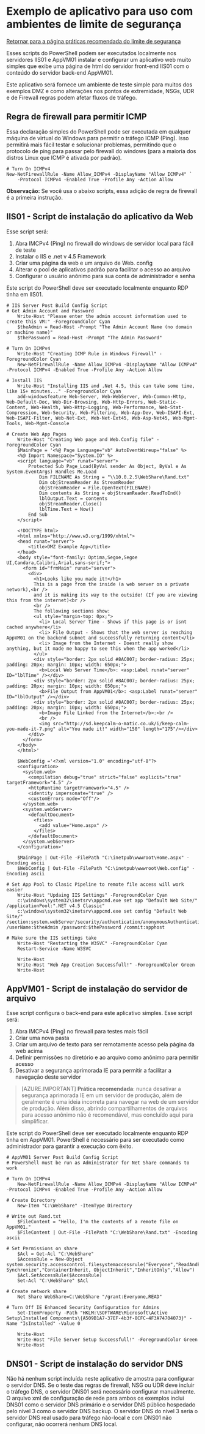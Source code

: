 <properties
   pageTitle="Exemplo de aplicativo para uso com ambientes de limite de segurança | Microsoft Azure"
   description="Implantar esse aplicativo web simples depois de criar um DMZ para testar cenários de fluxo de tráfego"
   services="virtual-network"
   documentationCenter="na"
   authors="tracsman"
   manager="rossort"
   editor=""/>

<tags
   ms.service="virtual-network"
   ms.devlang="na"
   ms.topic="article"
   ms.tgt_pltfrm="na"
   ms.workload="infrastructure-services"
   ms.date="02/01/2016"
   ms.author="jonor"/>

# <a name="sample-application-for-use-with-security-boundary-environments"></a>Exemplo de aplicativo para uso com ambientes de limite de segurança

[Retornar para a página práticas recomendada do limite de segurança][HOME]

Esses scripts do PowerShell podem ser executados localmente nos servidores IIS01 e AppVM01 instalar e configurar um aplicativo web muito simples que exibe uma página de html do servidor front-end IIS01 com o conteúdo do servidor back-end AppVM01.

Este aplicativo será fornece um ambiente de teste simple para muitos dos exemplos DMZ e como alterações nos pontos de extremidade, NSGs, UDR e de Firewall regras podem afetar fluxos de tráfego.

## <a name="firewall-rule-to-allow-icmp"></a>Regra de firewall para permitir ICMP
Essa declaração simples do PowerShell pode ser executada em qualquer máquina de virtual do Windows para permitir o tráfego ICMP (Ping). Isso permitirá mais fácil testar e solucionar problemas, permitindo que o protocolo de ping para passar pelo firewall do windows (para a maioria dos distros Linux que ICMP é ativada por padrão).

    # Turn On ICMPv4
    New-NetFirewallRule -Name Allow_ICMPv4 -DisplayName "Allow ICMPv4" `
        -Protocol ICMPv4 -Enabled True -Profile Any -Action Allow

**Observação:** Se você usa o abaixo scripts, essa adição de regra de firewall é a primeira instrução.

## <a name="iis01---web-application-installation-script"></a>IIS01 - Script de instalação do aplicativo da Web
Esse script será:

1.  Abra IMCPv4 (Ping) no firewall do windows de servidor local para fácil de teste
2.  Instalar o IIS e .net v 4.5 Framework
3.  Criar uma página da web e um arquivo de Web. config
4.  Alterar o pool de aplicativos padrão para facilitar o acesso ao arquivo
5.  Configurar o usuário anônimo para sua conta de administrador e senha

Este script do PowerShell deve ser executado localmente enquanto RDP tinha em IIS01.

    # IIS Server Post Build Config Script
    # Get Admin Account and Password
        Write-Host "Please enter the admin account information used to create this VM:" -ForegroundColor Cyan
        $theAdmin = Read-Host -Prompt "The Admin Account Name (no domain or machine name)"
        $thePassword = Read-Host -Prompt "The Admin Password"
        
    # Turn On ICMPv4
        Write-Host "Creating ICMP Rule in Windows Firewall" -ForegroundColor Cyan
        New-NetFirewallRule -Name Allow_ICMPv4 -DisplayName "Allow ICMPv4" -Protocol ICMPv4 -Enabled True -Profile Any -Action Allow
        
    # Install IIS
        Write-Host "Installing IIS and .Net 4.5, this can take some time, like 15+ minutes..." -ForegroundColor Cyan
        add-windowsfeature Web-Server, Web-WebServer, Web-Common-Http, Web-Default-Doc, Web-Dir-Browsing, Web-Http-Errors, Web-Static-Content, Web-Health, Web-Http-Logging, Web-Performance, Web-Stat-Compression, Web-Security, Web-Filtering, Web-App-Dev, Web-ISAPI-Ext, Web-ISAPI-Filter, Web-Net-Ext, Web-Net-Ext45, Web-Asp-Net45, Web-Mgmt-Tools, Web-Mgmt-Console
        
    # Create Web App Pages
        Write-Host "Creating Web page and Web.Config file" -ForegroundColor Cyan
        $MainPage = '<%@ Page Language="vb" AutoEventWireup="false" %>
        <%@ Import Namespace="System.IO" %>
        <script language="vb" runat="server">
            Protected Sub Page_Load(ByVal sender As Object, ByVal e As System.EventArgs) Handles Me.Load
                Dim FILENAME As String = "\\10.0.2.5\WebShare\Rand.txt"
                Dim objStreamReader As StreamReader
                objStreamReader = File.OpenText(FILENAME)
                Dim contents As String = objStreamReader.ReadToEnd()
                lblOutput.Text = contents
                objStreamReader.Close()
                lblTime.Text = Now()
            End Sub
        </script>
            
        <!DOCTYPE html>
        <html xmlns="http://www.w3.org/1999/xhtml">
        <head runat="server">
            <title>DMZ Example App</title>
        </head>
        <body style="font-family: Optima,Segoe,Segoe UI,Candara,Calibri,Arial,sans-serif;">
          <form id="frmMain" runat="server">
            <div>
              <h1>Looks like you made it!</h1>
              This is a page from the inside (a web server on a private network),<br />
              and it is making its way to the outside! (If you are viewing this from the internet)<br />
              <br />
              The following sections show:
              <ul style="margin-top: 0px;">
                <li> Local Server Time - Shows if this page is or isnt cached anywhere</li>
                <li> File Output - Shows that the web server is reaching AppVM01 on the backend subnet and successfully returning content</li>
                <li> Image from the Internet - Doesnt really show anything, but it made me happy to see this when the app worked</li>
              </ul>
              <div style="border: 2px solid #8AC007; border-radius: 25px; padding: 20px; margin: 10px; width: 650px;">
                <b>Local Web Server Time</b>: <asp:Label runat="server" ID="lblTime" /></div>
              <div style="border: 2px solid #8AC007; border-radius: 25px; padding: 20px; margin: 10px; width: 650px;">
                <b>File Output from AppVM01</b>: <asp:Label runat="server" ID="lblOutput" /></div>
              <div style="border: 2px solid #8AC007; border-radius: 25px; padding: 20px; margin: 10px; width: 650px;">
                <b>Image File Linked from the Internet</b>:<br />
                <br />
                <img src="http://sd.keepcalm-o-matic.co.uk/i/keep-calm-you-made-it-7.png" alt="You made it!" width="150" length="175"/></div>
            </div>
          </form>
        </body>
        </html>'
        
        $WebConfig ='<?xml version="1.0" encoding="utf-8"?>
        <configuration>
          <system.web>
            <compilation debug="true" strict="false" explicit="true" targetFramework="4.5" />
            <httpRuntime targetFramework="4.5" />
            <identity impersonate="true" />
            <customErrors mode="Off"/>
          </system.web>
          <system.webServer>
            <defaultDocument>
              <files>
                <add value="Home.aspx" />
              </files>
            </defaultDocument>
          </system.webServer>
        </configuration>'
            
        $MainPage | Out-File -FilePath "C:\inetpub\wwwroot\Home.aspx" -Encoding ascii
        $WebConfig | Out-File -FilePath "C:\inetpub\wwwroot\Web.config" -Encoding ascii
    
    # Set App Pool to Clasic Pipeline to remote file access will work easier
        Write-Host "Updaing IIS Settings" -ForegroundColor Cyan
        c:\windows\system32\inetsrv\appcmd.exe set app "Default Web Site/" /applicationPool:".NET v4.5 Classic"
        c:\windows\system32\inetsrv\appcmd.exe set config "Default Web Site/" /section:system.webServer/security/authentication/anonymousAuthentication /userName:$theAdmin /password:$thePassword /commit:apphost
        
    # Make sure the IIS settings take
        Write-Host "Restarting the W3SVC" -ForegroundColor Cyan
        Restart-Service -Name W3SVC
        
        Write-Host
        Write-Host "Web App Creation Successfull!" -ForegroundColor Green
        Write-Host


## <a name="appvm01---file-server-installation-script"></a>AppVM01 - Script de instalação do servidor de arquivo
Esse script configura o back-end para este aplicativo simples. Esse script será:

1.  Abra IMCPv4 (Ping) no firewall para testes mais fácil
2.  Criar uma nova pasta
3.  Criar um arquivo de texto para ser remotamente acesso pela página da web acima
4.  Definir permissões no diretório e ao arquivo como anônimo para permitir acesso
5.  Desativar a segurança aprimorada IE para permitir a facilitar a navegação deste servidor 

>[AZURE.IMPORTANT] **Prática recomendada**: nunca desativar a segurança aprimorada IE em um servidor de produção, além de geralmente é uma ideia incorreta para navegar na web de um servidor de produção. Além disso, abrindo compartilhamentos de arquivos para acesso anônimo não é recomendável, mas concluído aqui para simplificar.

Este script do PowerShell deve ser executado localmente enquanto RDP tinha em AppVM01. PowerShell é necessário para ser executado como administrador para garantir a execução com êxito.
    
    # AppVM01 Server Post Build Config Script
    # PowerShell must be run as Administrator for Net Share commands to work
    
    # Turn On ICMPv4
        New-NetFirewallRule -Name Allow_ICMPv4 -DisplayName "Allow ICMPv4" -Protocol ICMPv4 -Enabled True -Profile Any -Action Allow
    
    # Create Directory
        New-Item "C:\WebShare" -ItemType Directory
    
    # Write out Rand.txt
        $FileContent = "Hello, I'm the contents of a remote file on AppVM01."
        $FileContent | Out-File -FilePath "C:\WebShare\Rand.txt" -Encoding ascii
    
    # Set Permissions on share
        $Acl = Get-Acl "C:\WebShare"
        $AccessRule = New-Object system.security.accesscontrol.filesystemaccessrule("Everyone","ReadAndExecute, Synchronize","ContainerInherit, ObjectInherit","InheritOnly","Allow")
        $Acl.SetAccessRule($AccessRule)
        Set-Acl "C:\WebShare" $Acl
    
    # Create network share
        Net Share WebShare=C:\WebShare "/grant:Everyone,READ"
    
    # Turn Off IE Enhanced Security Configuration for Admins
        Set-ItemProperty -Path "HKLM:\SOFTWARE\Microsoft\Active Setup\Installed Components\{A509B1A7-37EF-4b3f-8CFC-4F3A74704073}" -Name "IsInstalled" -Value 0
    
        Write-Host
        Write-Host "File Server Setup Successfull!" -ForegroundColor Green
        Write-Host
    

## <a name="dns01---dns-server-installation-script"></a>DNS01 - Script de instalação do servidor DNS
Não há nenhum script incluída neste aplicativo de amostra para configurar o servidor DNS. Se o teste das regras de firewall, NSG ou UDR deve incluir o tráfego DNS, o servidor DNS01 será necessário configurar manualmente. O arquivo xml de configuração de rede para ambos os exemplos inclui DNS01 como o servidor DNS primário e o servidor DNS público hospedado pelo nível 3 como o servidor DNS backup. O servidor DNS do nível 3 seria o servidor DNS real usado para tráfego não-local e com DNS01 não configurar, não ocorrerá nenhum DNS local.

<!--Link References-->
[HOME]: ../best-practices-network-security.md
